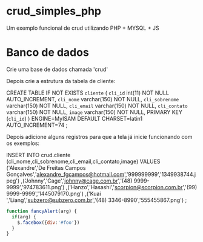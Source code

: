 # crud_simples_php
Um exemplo funcional de crud utilizando PHP + MYSQL + JS

# Banco de dados
Crie uma base de dados chamada 'crud'

Depois crie a estrutura da tabela de cliente:

CREATE TABLE IF NOT EXISTS `cliente` (
  `cli_id` int(11) NOT NULL AUTO_INCREMENT,
  `cli_nome` varchar(150) NOT NULL,
  `cli_sobrenome` varchar(150) NOT NULL,
  `cli_email` varchar(150) NOT NULL,
  `cli_contato` varchar(150) NOT NULL,
  `image` varchar(150) NOT NULL,
  PRIMARY KEY (`cli_id`)
) ENGINE=MyISAM  DEFAULT CHARSET=latin1 AUTO_INCREMENT=74 ;

Depois adicione alguns registros para que a tela já inicie funcionando com os exemplos:

INSERT INTO crud.cliente (cli_nome,cli_sobrenome,cli_email,cli_contato,image) VALUES 
('Alexandre','De Freitas Campos Gonçalves','alexandre_fgcampos@hotmail.com','999999999','1349938744.jpeg')
,('Johnny','Cage','johnny@cage.com.br','(48) 9999-9999','974783611.png')
,('Hanzo','Hasashi','scorpion@scorpion.com.br','(99) 9999-9999','1445079170.png')
,('Kuai ','Liang','subzero@subzero.com.br','(48) 3346-8990','555455867.png')
;

```javascript
function fancyAlert(arg) {
  if(arg) {
    $.facebox({div:'#foo'})
  }
}
```
